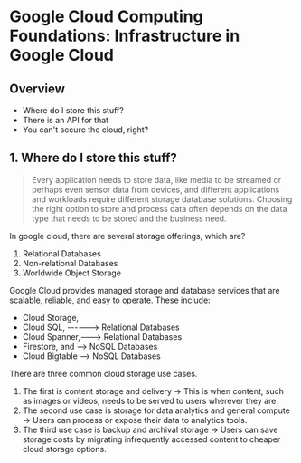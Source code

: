 # Google Cloud Computing Foundations: Infrastructure in Google Cloud

## Overview
- Where do I store this stuff?
- There is an API for that
- You can't secure the cloud, right?


## 1. Where do I store this stuff?
> Every application needs to store data, like media to be streamed or perhaps even sensor data from devices, and different applications and workloads require different storage database solutions. Choosing the right option to store and process data often depends on the data type that needs to be stored and the business need.

In google cloud, there are several storage offerings, which are?
1. Relational Databases
2. Non-relational Databases
3. Worldwide Object Storage

Google Cloud provides managed storage and database services that are scalable, reliable, and easy to operate. These include: 
- Cloud Storage, 
- Cloud SQL, ------> Relational Databases
- Cloud Spanner,---> Relational Databases
- Firestore, and --> NoSQL Databases
- Cloud Bigtable --> NoSQL Databases

There are three common cloud storage use cases.
1. The first is content storage and delivery -> This is when content, such as images or videos, needs to be served to users wherever they are.
2. The second use case is storage for data analytics and general compute -> Users can process or expose their data to analytics tools.
3. The third use case is backup and archival storage -> Users can save storage costs by migrating infrequently accessed content to cheaper cloud storage options.